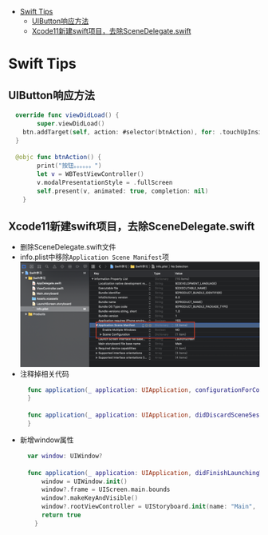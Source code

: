 - [Swift Tips](#swift-tips)
  - [UIButton响应方法](#uibutton%e5%93%8d%e5%ba%94%e6%96%b9%e6%b3%95)
  - [Xcode11新建swift项目，去除SceneDelegate.swift](#xcode11%e6%96%b0%e5%bb%baswift%e9%a1%b9%e7%9b%ae%e5%8e%bb%e9%99%a4scenedelegateswift)
  
# Swift Tips

<!-- ## Swift中类方法和实例方法

## 全局导入头文件 (pch作用)

## public方法和private方法

## KVO in Swift

## Runtime in Swift -->

## UIButton响应方法

```swift
  override func viewDidLoad() {
        super.viewDidLoad()
    btn.addTarget(self, action: #selector(btnAction), for: .touchUpInside)
  }

  @objc func btnAction() {
        print("按钮。。。。。。")
        let v = WBTestViewController()
        v.modalPresentationStyle = .fullScreen
        self.present(v, animated: true, completion: nil)
    }
```  

## Xcode11新建swift项目，去除SceneDelegate.swift

- 删除SceneDelegate.swift文件
- info.plist中移除`Application Scene Manifest`项
  ![](../../src/imgs/ios/swift_tip/secen_plist.png)
- 注释掉相关代码
  ```swift
    func application(_ application: UIApplication, configurationForConnecting connectingSceneSession: UISceneSession, options: UIScene.ConnectionOptions) -> UISceneConfiguration { 
    }

    func application(_ application: UIApplication, didDiscardSceneSessions sceneSessions: Set<UISceneSession>) { 
    }
  ```
- 新增window属性
  ```swift
    var window: UIWindow?

    func application(_ application: UIApplication, didFinishLaunchingWithOptions launchOptions: [UIApplication.LaunchOptionsKey: Any]?) -> Bool { 
        window = UIWindow.init()
        window?.frame = UIScreen.main.bounds
        window?.makeKeyAndVisible()
        window?.rootViewController = UIStoryboard.init(name: "Main", bundle: nil).instantiateInitialViewController()
        return true
      } 
  ```

